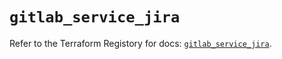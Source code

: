 # `gitlab_service_jira`

Refer to the Terraform Registory for docs: [`gitlab_service_jira`](https://www.terraform.io/docs/providers/gitlab/r/service_jira).
